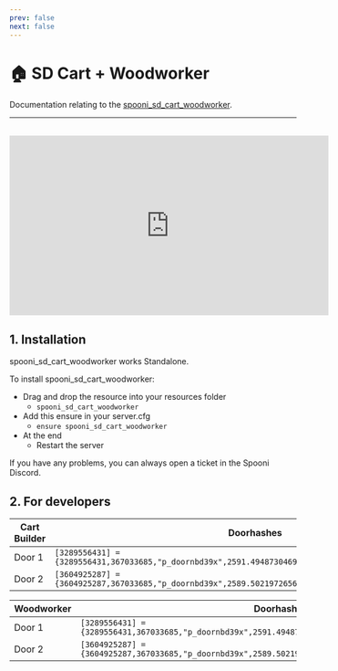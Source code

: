 ```yaml
---
prev: false
next: false
---
```


# 🏠 SD Cart + Woodworker
Documentation relating to the [spooni_sd_cart_woodworker](https://spooni-mapping.tebex.io/package/6082121).

___
<br>
<iframe width="560" height="315" src="https://www.youtube.com/embed/O3lfxD-llns?si=DQtSRoZ6EQbsiiGU" frameborder="0" allow="accelerometer; autoplay; clipboard-write; encrypted-media; gyroscope; picture-in-picture; web-share" allowfullscreen></iframe>

## 1. Installation
spooni_sd_cart_woodworker works Standalone.  

To install spooni_sd_cart_woodworker:
- Drag and drop the resource into your resources folder
  - `spooni_sd_cart_woodworker`
- Add this ensure in your server.cfg
  - `ensure spooni_sd_cart_woodworker`
- At the end
  - Restart the server

If you have any problems, you can always open a ticket in the Spooni Discord.

## 2. For developers
| Cart Builder              | Doorhashes
|---------------------------|----------------------------------------------------------------------------------|
| Door 1                    | `[3289556431] = {3289556431,367033685,"p_doornbd39x",2591.4948730469,-1297.1612548828,58.792251586914}`
| Door 2                    | `[3604925287] = {3604925287,367033685,"p_doornbd39x",2589.5021972656,-1298.0874023438,58.792251586914}`

| Woodworker                | Doorhashes
|---------------------------|----------------------------------------------------------------------------------|
| Door 1                    | `[3289556431] = {3289556431,367033685,"p_doornbd39x",2591.4948730469,-1297.1612548828,58.792251586914}`
| Door 2                    | `[3604925287] = {3604925287,367033685,"p_doornbd39x",2589.5021972656,-1298.0874023438,58.792251586914}`